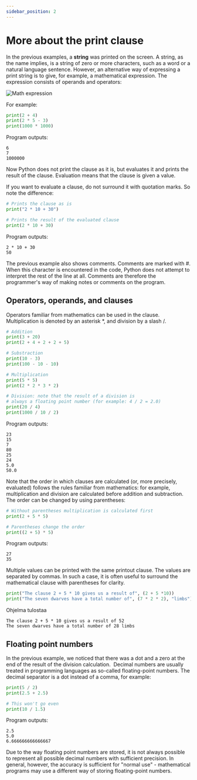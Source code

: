 ```yaml
---
sidebar_position: 2
---
```


# More about the print clause

In the previous examples, a **string** was printed on the screen. A string, as the name implies, is a string of zero or more characters, such as a word or a natural language sentence. However, an alternative way of expressing a print string is to give, for example, a mathematical expression. The expression consists of operands and operators:

![Math expression](/img/img-en/w1-2.png)

For example:

```python 
print(2 + 4)
print(2 * 5 - 3)
print(1000 * 1000)
 ```

Program outputs:
```
6
7
1000000
 ```

Now Python does not print the clause as it is, but evaluates it and prints the result of the clause. Evaluation means that the clause is given a value.

If you want to evaluate a clause, do not surround it with quotation marks. So note the difference:

```python 
# Prints the clause as is
print("2 * 10 + 30")

# Prints the result of the evaluated clause
print(2 * 10 + 30)
 ```

Program outputs:
```
2 * 10 + 30
50
 ```

The previous example also shows comments. Comments are marked with #. When this character is encountered in the code, Python does not attempt to interpret the rest of the line at all. Comments are therefore the programmer's way of making notes or comments on the program.

## Operators, operands, and clauses

Operators familiar from mathematics can be used in the clause. Multiplication is denoted by an asterisk *, and division by a slash /.

```python 
# Addition
print(3 + 20)
print(2 + 4 + 2 + 2 + 5)

# Substraction
print(10 - 3)
print(100 - 10 - 10)

# Multiplication
print(5 * 5)
print(2 * 2 * 3 * 2)

# Division: note that the result of a division is 
# always a floating point number (for example: 4 / 2 = 2.0)
print(20 / 4)
print(1000 / 10 / 2)
 ```

Program outputs:
```
23
15
7
80
25
24
5.0
50.0
 ```

Note that the order in which clauses are calculated (or, more precisely, evaluated) follows the rules familiar from mathematics: for example, multiplication and division are calculated before addition and subtraction. The order can be changed by using parentheses:

```python 
# Without parentheses multiplication is calculated first
print(2 + 5 * 5)

# Parentheses change the order
print((2 + 5) * 5)
 ```

Program outputs:
```
27
35
 ```
Multiple values can be printed with the same printout clause. The values are separated by commas. In such a case, it is often useful to surround the mathematical clause with parentheses for clarity.

```python 
print("The clause 2 + 5 * 10 gives us a result of", (2 + 5 *10))
print("The seven dwarves have a total number of", (7 * 2 * 2), "limbs")
 ```

Ohjelma tulostaa
```
The clause 2 + 5 * 10 gives us a result of 52
The seven dwarves have a total number of 28 limbs
 ```

## Floating point numbers

In the previous example, we noticed that there was a dot and a zero at the end of the result of the division calculation.  Decimal numbers are usually treated in programming languages as so-called floating-point numbers. The decimal separator is a dot instead of a comma, for example:

```python 
print(5 / 2)
print(2.5 + 2.5)

# This won't go even
print(10 / 1.5)
 ```

Program outputs:
``` 
2.5
5.0
6.666666666666667
 ```

Due to the way floating point numbers are stored, it is not always possible to represent all possible decimal numbers with sufficient precision. In general, however, the accuracy is sufficient for "normal use" - mathematical programs may use a different way of storing floating-point numbers.